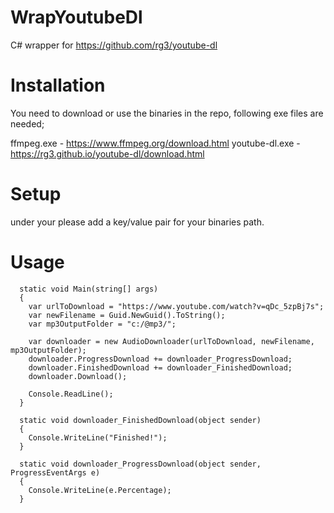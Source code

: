 # WrapYoutubeDl
C# wrapper for https://github.com/rg3/youtube-dl 

# Installation
You need to download or use the binaries in the repo, following exe files are needed;

ffmpeg.exe  - https://www.ffmpeg.org/download.html
youtube-dl.exe   - https://rg3.github.io/youtube-dl/download.html

# Setup

under your <appSettings> please add a key/value pair for your binaries path.
  <appSettings>
    <add key="binaryfolder" value="c:/@Code/WrapYoutubeDl/Binaries/"/>
  </appSettings>
  
# Usage
```
  static void Main(string[] args)
  {
    var urlToDownload = "https://www.youtube.com/watch?v=qDc_5zpBj7s";
    var newFilename = Guid.NewGuid().ToString();
    var mp3OutputFolder = "c:/@mp3/";

    var downloader = new AudioDownloader(urlToDownload, newFilename, mp3OutputFolder);
    downloader.ProgressDownload += downloader_ProgressDownload;
    downloader.FinishedDownload += downloader_FinishedDownload;
    downloader.Download();

    Console.ReadLine();
  }

  static void downloader_FinishedDownload(object sender)
  {
    Console.WriteLine("Finished!");
  }

  static void downloader_ProgressDownload(object sender, ProgressEventArgs e)
  {
    Console.WriteLine(e.Percentage);
  }
```
